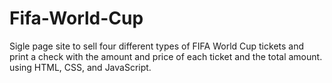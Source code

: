 # Fifa-World-Cup
Sigle page site to sell four different types of FIFA World Cup tickets and print a check with the amount and price of each ticket and the total amount. using HTML, CSS, and JavaScript.
